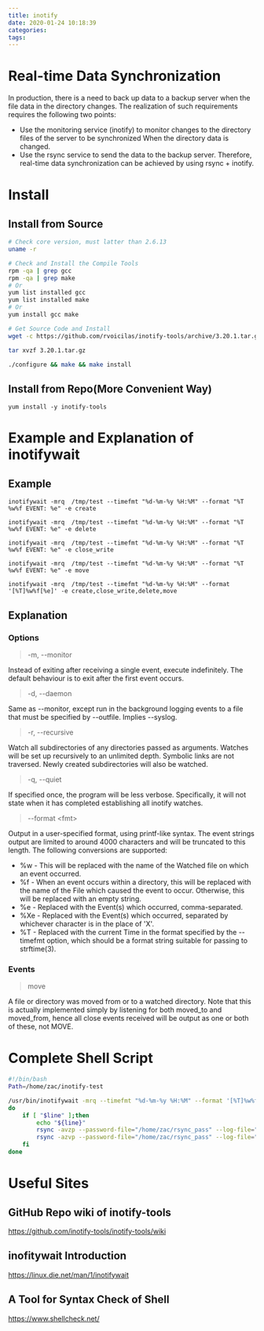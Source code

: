 ```yaml
---
title: inotify
date: 2020-01-24 10:18:39
categories:
tags:
---
```

# Real-time Data Synchronization
In production, there is a need to back up data to a backup server when the file data in the directory changes. The realization of such requirements requires the following two points:

* Use the monitoring service (inotify) to monitor changes to the directory files of the server to be synchronized
When the directory data is changed.
* Use the rsync service to send the data to the backup server. Therefore, real-time data synchronization can be achieved by using rsync + inotify.

<!--more-->
# Install 

## Install from Source
``` bash
# Check core version, must latter than 2.6.13
uname -r

# Check and Install the Compile Tools
rpm -qa | grep gcc
rpm -qa | grep make
# Or
yum list installed gcc 
yum list installed make
# Or
yum install gcc make

# Get Source Code and Install
wget -c https://github.com/rvoicilas/inotify-tools/archive/3.20.1.tar.gz

tar xvzf 3.20.1.tar.gz 

./configure && make && make install
```
## Install from Repo(More Convenient Way)

```
yum install -y inotify-tools
```

# Example and Explanation of inotifywait

## Example
```
inotifywait -mrq  /tmp/test --timefmt "%d-%m-%y %H:%M" --format "%T %w%f EVENT: %e" -e create

inotifywait -mrq  /tmp/test --timefmt "%d-%m-%y %H:%M" --format "%T %w%f EVENT: %e" -e delete

inotifywait -mrq  /tmp/test --timefmt "%d-%m-%y %H:%M" --format "%T %w%f EVENT: %e" -e close_write

inotifywait -mrq  /tmp/test --timefmt "%d-%m-%y %H:%M" --format "%T %w%f EVENT: %e" -e move

inotifywait -mrq  /tmp/test --timefmt "%d-%m-%y %H:%M" --format '[%T]%w%f[%e]' -e create,close_write,delete,move
```

## Explanation

### Options
> -m, --monitor

Instead of exiting after receiving a single event, execute indefinitely. The default behaviour is to exit after the first event occurs.

> -d, --daemon

Same as --monitor, except run in the background logging events to a file that must be specified by --outfile. Implies --syslog.

> -r, --recursive

Watch all subdirectories of any directories passed as arguments. Watches will be set up recursively to an unlimited depth. Symbolic links are not traversed. Newly created subdirectories will also be watched.

>-q, --quiet

If specified once, the program will be less verbose. Specifically, it will not state when it has completed establishing all inotify watches.

> --format \<fmt\>

Output in a user-specified format, using printf-like syntax. The event strings output are limited to around 4000 characters and will be truncated to this length. The following conversions are supported:

* %w - This will be replaced with the name of the Watched file on which an event occurred.
* %f - When an event occurs within a directory, this will be replaced with the name of the File which caused the event to occur. Otherwise, this will be replaced with an empty string.
* %e - Replaced with the Event(s) which occurred, comma-separated.
* %Xe - Replaced with the Event(s) which occurred, separated by whichever character is in the place of 'X'.
* %T - Replaced with the current Time in the format specified by the --timefmt option, which should be a format string suitable for passing to strftime(3).

### Events
> move

A file or directory was moved from or to a watched directory. Note that this is actually implemented simply by listening for both moved_to and moved_from, hence all close events received will be output as one or both of these, not MOVE.

# Complete Shell Script
``` bash
#!/bin/bash
Path=/home/zac/inotify-test

/usr/bin/inotifywait -mrq --timefmt "%d-%m-%y %H:%M" --format '[%T]%w%f[%e]' -e create,close_write,delete,move $Path  | while read -r line
do
	if [ "$line" ];then
		echo "${line}"
		rsync -avzp --password-file="/home/zac/rsync_pass" --log-file="/var/log/rsync" --exclude "/code/config.php" /aemg/cloudclassroom/moodle zac@192.168.1.6::moodle --delete
		rsync -azvp --password-file="/home/zac/rsync_pass" --log-file="/var/log/rsync" --exclude "/code/config.php" /aemg/cloudclassroom/moodle zac@192.168.1.23::moodle --delete
	fi
done
```
# Useful Sites
## GitHub Repo wiki of inotify-tools
https://github.com/inotify-tools/inotify-tools/wiki

## inofitywait Introduction
https://linux.die.net/man/1/inotifywait

## A Tool for Syntax Check of Shell
https://www.shellcheck.net/
